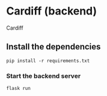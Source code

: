 # Cardiff (backend)

Cardiff

## Install the dependencies
```
pip install -r requirements.txt
```

### Start the backend server
```
flask run
```
